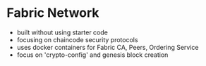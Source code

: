 # Fabric Network

 - built without using starter code
 - focusing on chaincode security protocols
 - uses docker containers for Fabric CA, Peers, Ordering Service
 - focus on 'crypto-config' and genesis block creation


